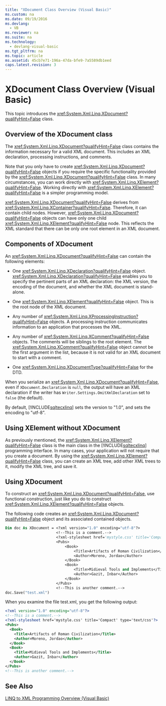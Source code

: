 ```yaml
---
title: "XDocument Class Overview (Visual Basic)"
ms.custom: na
ms.date: 09/19/2016
ms.devlang: 
  - VB
ms.reviewer: na
ms.suite: na
ms.technology: 
  - devlang-visual-basic
ms.tgt_pltfrm: na
ms.topic: article
ms.assetid: 45cb7e71-196a-47da-bfe9-7a5589db1eed
caps.latest.revision: 3
---
```

# XDocument Class Overview (Visual Basic)
This topic introduces the <xref:System.Xml.Linq.XDocument?qualifyHint=False> class.  
  
## Overview of the XDocument class  
 The <xref:System.Xml.Linq.XDocument?qualifyHint=False> class contains the information necessary for a valid XML document. This includes an XML declaration, processing instructions, and comments.  
  
 Note that you only have to create <xref:System.Xml.Linq.XDocument?qualifyHint=False> objects if you require the specific functionality provided by the <xref:System.Xml.Linq.XDocument?qualifyHint=False> class. In many circumstances, you can work directly with <xref:System.Xml.Linq.XElement?qualifyHint=False>. Working directly with <xref:System.Xml.Linq.XElement?qualifyHint=False> is a simpler programming model.  
  
 <xref:System.Xml.Linq.XDocument?qualifyHint=False> derives from <xref:System.Xml.Linq.XContainer?qualifyHint=False>. Therefore, it can contain child nodes. However, <xref:System.Xml.Linq.XDocument?qualifyHint=False> objects can have only one child <xref:System.Xml.Linq.XElement?qualifyHint=False> node. This reflects the XML standard that there can be only one root element in an XML document.  
  
## Components of XDocument  
 An <xref:System.Xml.Linq.XDocument?qualifyHint=False> can contain the following elements:  
  
-   One <xref:System.Xml.Linq.XDeclaration?qualifyHint=False> object. <xref:System.Xml.Linq.XDeclaration?qualifyHint=False> enables you to specify the pertinent parts of an XML declaration: the XML version, the encoding of the document, and whether the XML document is stand-alone.  
  
-   One <xref:System.Xml.Linq.XElement?qualifyHint=False> object. This is the root node of the XML document.  
  
-   Any number of <xref:System.Xml.Linq.XProcessingInstruction?qualifyHint=False> objects. A processing instruction communicates information to an application that processes the XML.  
  
-   Any number of <xref:System.Xml.Linq.XComment?qualifyHint=False> objects. The comments will be siblings to the root element. The <xref:System.Xml.Linq.XComment?qualifyHint=False> object cannot be the first argument in the list, because it is not valid for an XML document to start with a comment.  
  
-   One <xref:System.Xml.Linq.XDocumentType?qualifyHint=False> for the DTD.  
  
 When you serialize an <xref:System.Xml.Linq.XDocument?qualifyHint=False>, even if `XDocument.Declaration` is `null`, the output will have an XML declaration if the writer has `Writer.Settings.OmitXmlDeclaration` set to `false` (the default).  
  
 By default, [!INCLUDE[sqltecxlinq](../vs140/includes/sqltecxlinq_md.md)] sets the version to "1.0", and sets the encoding to "utf-8".  
  
## Using XElement without XDocument  
 As previously mentioned, the <xref:System.Xml.Linq.XElement?qualifyHint=False> class is the main class in the [!INCLUDE[sqltecxlinq](../vs140/includes/sqltecxlinq_md.md)] programming interface. In many cases, your application will not require that you create a document. By using the <xref:System.Xml.Linq.XElement?qualifyHint=False> class, you can create an XML tree, add other XML trees to it, modify the XML tree, and save it.  
  
## Using XDocument  
 To construct an <xref:System.Xml.Linq.XDocument?qualifyHint=False>, use functional construction, just like you do to construct <xref:System.Xml.Linq.XElement?qualifyHint=False> objects.  
  
 The following code creates an <xref:System.Xml.Linq.XDocument?qualifyHint=False> object and its associated contained objects.  
  
```vb  
Dim doc As XDocument = <?xml version="1.0" encoding="utf-8"?>  
                       <!--This is a comment.-->  
                       <?xml-stylesheet href='mystyle.css' title='Compact' type='text/css'?>  
                       <Pubs>  
                           <Book>  
                               <Title>Artifacts of Roman Civilization</Title>  
                               <Author>Moreno, Jordao</Author>  
                           </Book>  
                           <Book>  
                               <Title>Midieval Tools and Implements</Title>  
                               <Author>Gazit, Inbar</Author>  
                           </Book>  
                       </Pubs>  
                       <!--This is another comment.-->  
doc.Save("test.xml")  
```  
  
 When you examine the file test.xml, you get the following output:  
  
```xml  
<?xml version="1.0" encoding="utf-8"?>  
<!--This is a comment.-->  
<?xml-stylesheet href='mystyle.css' title='Compact' type='text/css'?>  
<Pubs>  
  <Book>  
    <Title>Artifacts of Roman Civilization</Title>  
    <Author>Moreno, Jordao</Author>  
  </Book>  
  <Book>  
    <Title>Midieval Tools and Implements</Title>  
    <Author>Gazit, Inbar</Author>  
  </Book>  
</Pubs>  
<!--This is another comment.-->  
```  
  
## See Also  
 [LINQ to XML Programming Overview (Visual Basic)](../vs140/LINQ-to-XML-Programming-Overview--Visual-Basic-.md)